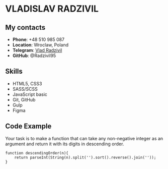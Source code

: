 # VLADISLAV RADZIVIL

## My contacts

* **Phone**: +48 510 985 087
* **Location**: Wroclaw, Poland
* **Telegram**: [Vlad Radzivil](https://t.me/radzivil)
* **GitHub**: @Radzivil95

## Skills

* HTML5, CSS3
* SASS/SCSS
* JavaScript basic
* Git, GitHub
* Gulp
* Figma

## Code Example

Your task is to make a function that can take any non-negative integer as an argument and return it with its digits in descending order.
```
function descendingOrder(n){
    return parseInt(String(n).split('').sort().reverse().join(''));
}
```
